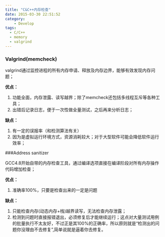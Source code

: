 ```yaml
---
title: "C&C++内存检查"
date: 2015-03-30 22:51:52
category:
    - Develop
tags: 
  - C/C++
  - memory
  - valgrind
---
```


### Valgrind(memcheck)

valgrind通过监控进程的所有内存申请、释放及内存边界，能够有效发现内存问题；

**优点：** 

1. 功能全面，内存泄露、读写越界；除了memcheck还包括多线程互斥等各种工具；
2. 出错后记录日志，便于一次性做全量测试，之后再来分析日志；


**缺点：** 

1. 有一定的误报率（和检测算法有关）
2. 因为是虚拟运行环境方式，资源消耗较大；对于大型软件可能会降低软件运行效率；


###Address sanitizer

GCC4.8开始自带的内存检查工具，通过编译选项直接在编译阶段对所有内存操作代码增加检查；

**优点：**

1. 准确率100%，只要是检查出来的一定是问题

**缺点：**

1. 只能检查内存(动态内存+栈)越界读写，无法检查内存泄露；
2. 检测到问题时直接报错退出，必须修复后才能继续运行；这点对大量测试用例的批量执行不太友好，不过正是其100%的正确率，所以原则就是“检测出的问题你没理由不去修复”,简单说就是逼着你去修复。